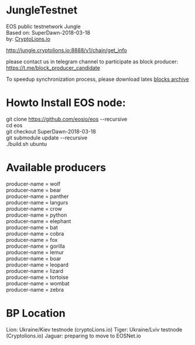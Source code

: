# JungleTestnet
EOS public testnetwork Jungle   
Based on: SuperDawn-2018-03-18  
by: <a href="http://CryptoLions.io">CryptoLions.io</a>  

http://jungle.cryptolions.io:8888/v1/chain/get_info

please contact us in telegram channel to participate as block producer: https://t.me/block_producer_candidate

To speedup synchronization process, please download lates <a href="http://jungle.cryptolions.io:9898/blocks/jungleBlocks.tar.gz">blocks archive </a>

# Howto Install EOS node:  
  
git clone https://github.com/eosio/eos --recursive  
cd eos  
git checkout SuperDawn-2018-03-18  
git submodule update --recursive  
./build.sh ubuntu  

# Available producers
producer-name = wolf  
producer-name = bear  
producer-name = panther  
producer-name = langurs  
producer-name = crow  
producer-name = python  
producer-name = elephant  
producer-name = bat  
producer-name = cobra  
producer-name = fox  
producer-name = gorilla  
producer-name = lemur  
producer-name = boar  
producer-name = leopard  
producer-name = lizard  
producer-name = tortoise  
producer-name = wombat  
producer-name = zebra  

# BP Location
Lion: Ukraine/Kiev testnode (cryptoLions.io)
Tiger: Ukraine/Lviv testnode (Cryptolions.io)
Jaguar: preparing to move to EOSNet.io
